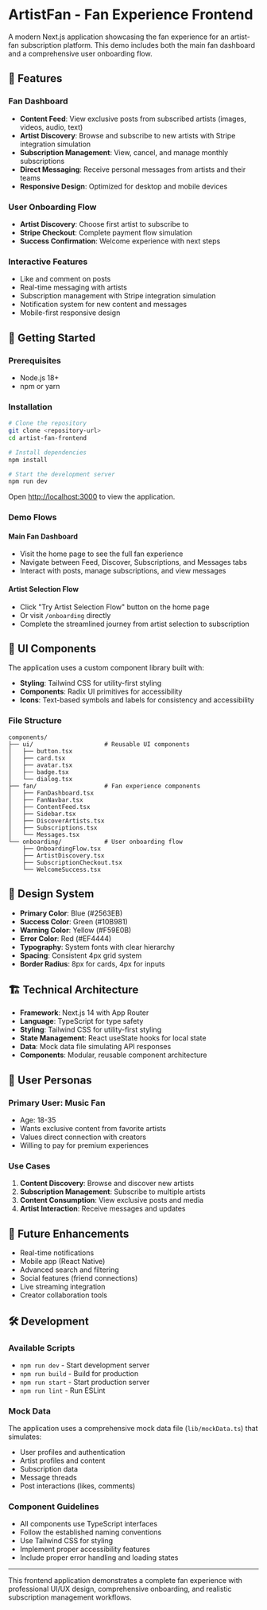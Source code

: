 # ArtistFan - Fan Experience Frontend

A modern Next.js application showcasing the fan experience for an artist-fan subscription platform. This demo includes both the main fan dashboard and a comprehensive user onboarding flow.

## 🌟 Features

### Fan Dashboard
- **Content Feed**: View exclusive posts from subscribed artists (images, videos, audio, text)
- **Artist Discovery**: Browse and subscribe to new artists with Stripe integration simulation
- **Subscription Management**: View, cancel, and manage monthly subscriptions
- **Direct Messaging**: Receive personal messages from artists and their teams
- **Responsive Design**: Optimized for desktop and mobile devices

### User Onboarding Flow
- **Artist Discovery**: Choose first artist to subscribe to
- **Stripe Checkout**: Complete payment flow simulation  
- **Success Confirmation**: Welcome experience with next steps

### Interactive Features
- Like and comment on posts
- Real-time messaging with artists
- Subscription management with Stripe integration simulation
- Notification system for new content and messages
- Mobile-first responsive design

## 🚀 Getting Started

### Prerequisites
- Node.js 18+ 
- npm or yarn

### Installation

```bash
# Clone the repository
git clone <repository-url>
cd artist-fan-frontend

# Install dependencies
npm install

# Start the development server
npm run dev
```

Open [http://localhost:3000](http://localhost:3000) to view the application.

### Demo Flows

#### Main Fan Dashboard
- Visit the home page to see the full fan experience
- Navigate between Feed, Discover, Subscriptions, and Messages tabs
- Interact with posts, manage subscriptions, and view messages

#### Artist Selection Flow
- Click "Try Artist Selection Flow" button on the home page
- Or visit `/onboarding` directly
- Complete the streamlined journey from artist selection to subscription

## 📱 UI Components

The application uses a custom component library built with:
- **Styling**: Tailwind CSS for utility-first styling
- **Components**: Radix UI primitives for accessibility
- **Icons**: Text-based symbols and labels for consistency and accessibility

### File Structure

```
components/
├── ui/                    # Reusable UI components
│   ├── button.tsx
│   ├── card.tsx
│   ├── avatar.tsx
│   ├── badge.tsx
│   └── dialog.tsx
├── fan/                   # Fan experience components
│   ├── FanDashboard.tsx
│   ├── FanNavbar.tsx
│   ├── ContentFeed.tsx
│   ├── Sidebar.tsx
│   ├── DiscoverArtists.tsx
│   ├── Subscriptions.tsx
│   └── Messages.tsx
└── onboarding/            # User onboarding flow
    ├── OnboardingFlow.tsx
    ├── ArtistDiscovery.tsx
    ├── SubscriptionCheckout.tsx
    └── WelcomeSuccess.tsx
```

## 🎨 Design System

- **Primary Color**: Blue (#2563EB)
- **Success Color**: Green (#10B981)
- **Warning Color**: Yellow (#F59E0B)
- **Error Color**: Red (#EF4444)
- **Typography**: System fonts with clear hierarchy
- **Spacing**: Consistent 4px grid system
- **Border Radius**: 8px for cards, 4px for inputs

## 🏗️ Technical Architecture

- **Framework**: Next.js 14 with App Router
- **Language**: TypeScript for type safety
- **Styling**: Tailwind CSS for utility-first styling
- **State Management**: React useState hooks for local state
- **Data**: Mock data file simulating API responses
- **Components**: Modular, reusable component architecture

## 👥 User Personas

### Primary User: Music Fan
- Age: 18-35
- Wants exclusive content from favorite artists
- Values direct connection with creators
- Willing to pay for premium experiences

### Use Cases
1. **Content Discovery**: Browse and discover new artists
2. **Subscription Management**: Subscribe to multiple artists
3. **Content Consumption**: View exclusive posts and media
4. **Artist Interaction**: Receive messages and updates

## 🔮 Future Enhancements

- Real-time notifications
- Mobile app (React Native)
- Advanced search and filtering
- Social features (friend connections)
- Live streaming integration
- Creator collaboration tools

## 🛠️ Development

### Available Scripts

- `npm run dev` - Start development server
- `npm run build` - Build for production
- `npm run start` - Start production server
- `npm run lint` - Run ESLint

### Mock Data

The application uses a comprehensive mock data file (`lib/mockData.ts`) that simulates:
- User profiles and authentication
- Artist profiles and content
- Subscription data
- Message threads
- Post interactions (likes, comments)

### Component Guidelines

- All components use TypeScript interfaces
- Follow the established naming conventions
- Use Tailwind CSS for styling
- Implement proper accessibility features
- Include proper error handling and loading states

---

This frontend application demonstrates a complete fan experience with professional UI/UX design, comprehensive onboarding, and realistic subscription management workflows. 
